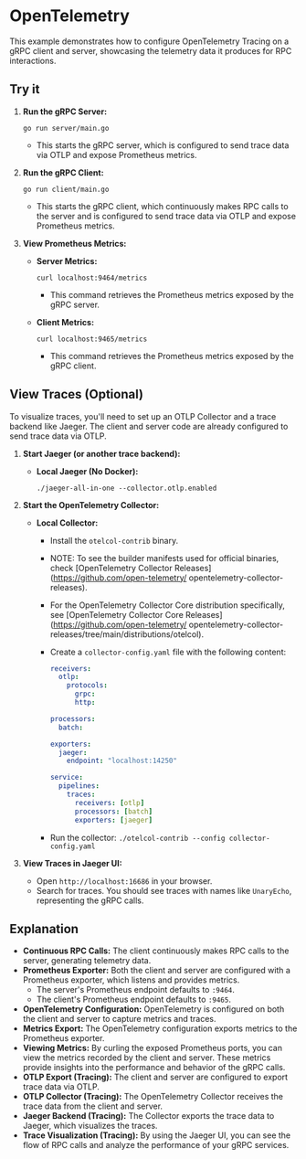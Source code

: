 # OpenTelemetry

This example demonstrates how to configure OpenTelemetry Tracing on a gRPC client
and server, showcasing the telemetry data it produces for RPC interactions.

## Try it

1.  **Run the gRPC Server:**

    ```
    go run server/main.go
    ```

    * This starts the gRPC server, which is configured to send trace data via
    OTLP and expose Prometheus metrics.

2.  **Run the gRPC Client:**

    ```
    go run client/main.go
    ```

    * This starts the gRPC client, which continuously makes RPC calls to the
    server and is configured to send trace data via OTLP and expose
    Prometheus metrics.

3.  **View Prometheus Metrics:**

    * **Server Metrics:**

        ```
        curl localhost:9464/metrics
        ```

        * This command retrieves the Prometheus metrics exposed by the gRPC
        server.

    * **Client Metrics:**

        ```
        curl localhost:9465/metrics
        ```

        * This command retrieves the Prometheus metrics exposed by the gRPC
        client.

## View Traces (Optional)

To visualize traces, you'll need to set up an OTLP Collector and a trace
backend like Jaeger. The client and server code are already configured to
send trace data via OTLP.

1.  **Start Jaeger (or another trace backend):**

    * **Local Jaeger (No Docker):**

        ```
        ./jaeger-all-in-one --collector.otlp.enabled
        ```

2.  **Start the OpenTelemetry Collector:**

    * **Local Collector:**
        * Install the `otelcol-contrib` binary.
        * NOTE: To see the builder manifests used for official binaries, check
            [OpenTelemetry Collector Releases](https://github.com/open-telemetry/
            opentelemetry-collector-releases).
        * For the OpenTelemetry Collector Core distribution specifically, see
            [OpenTelemetry Collector Core Releases](https://github.com/open-telemetry/
            opentelemetry-collector-releases/tree/main/distributions/otelcol).
        * Create a `collector-config.yaml` file with the following content:

            ```yaml
            receivers:
              otlp:
                protocols:
                  grpc:
                  http:

            processors:
              batch:

            exporters:
              jaeger:
                endpoint: "localhost:14250"

            service:
              pipelines:
                traces:
                  receivers: [otlp]
                  processors: [batch]
                  exporters: [jaeger]
            ```

        * Run the collector: `./otelcol-contrib --config collector-config.yaml`

3.  **View Traces in Jaeger UI:**

    * Open `http://localhost:16686` in your browser.
    * Search for traces. You should see traces with names like `UnaryEcho`,
    representing the gRPC calls.

## Explanation

* **Continuous RPC Calls:** The client continuously makes RPC calls to the
    server, generating telemetry data.
* **Prometheus Exporter:** Both the client and server are configured with a
    Prometheus exporter, which listens and provides metrics.
    * The server's Prometheus endpoint defaults to `:9464`.
    * The client's Prometheus endpoint defaults to `:9465`.
* **OpenTelemetry Configuration:** OpenTelemetry is configured on both the
    client and server to capture metrics and traces.
* **Metrics Export:** The OpenTelemetry configuration exports metrics to the
    Prometheus exporter.
* **Viewing Metrics:** By curling the exposed Prometheus ports, you can view
    the metrics recorded by the client and server. These metrics provide
    insights into the performance and behavior of the gRPC calls.
* **OTLP Export (Tracing):** The client and server are configured to export
    trace data via OTLP.
* **OTLP Collector (Tracing):** The OpenTelemetry Collector receives the trace
    data from the client and server.
* **Jaeger Backend (Tracing):** The Collector exports the trace data to Jaeger,
    which visualizes the traces.
* **Trace Visualization (Tracing):** By using the Jaeger UI, you can see the
    flow of RPC calls and analyze the performance of your gRPC services.